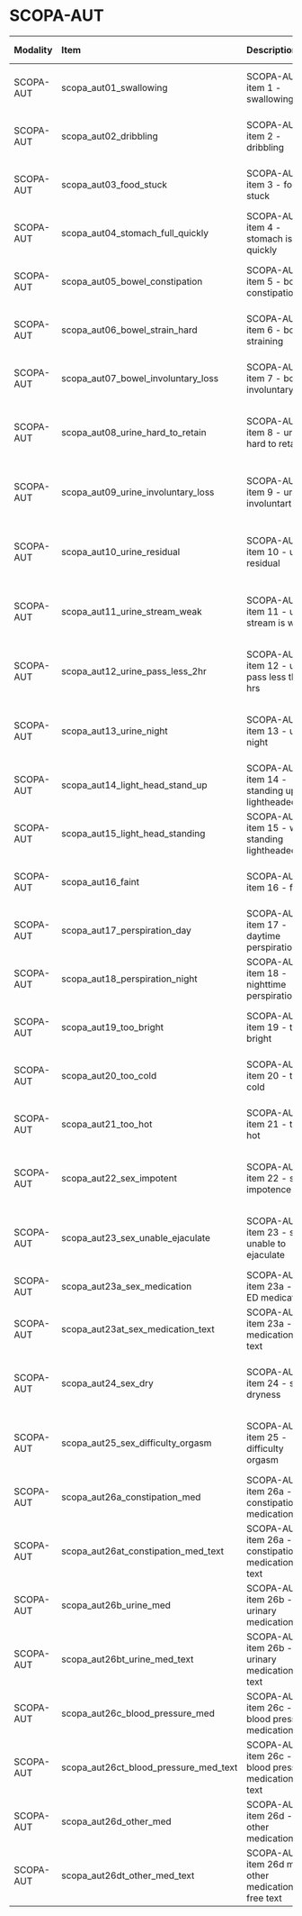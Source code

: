 # SCOPA-AUT

| Modality   | Item                                  | Description                                              | ItemType   | Required   | Values                                                         |   Unnamed: 13 |
|:-----------|:--------------------------------------|:---------------------------------------------------------|:-----------|:-----------|:---------------------------------------------------------------|--------------:|
| SCOPA-AUT  | scopa_aut01_swallowing                | SCOPA-AUT item 1 - swallowing                            | string     | nullable   | ['never', 'sometimes', 'regularly', 'often']                   |           nan |
| SCOPA-AUT  | scopa_aut02_dribbling                 | SCOPA-AUT item 2 - dribbling                             | string     | nullable   | ['never', 'sometimes', 'regularly', 'often']                   |           nan |
| SCOPA-AUT  | scopa_aut03_food_stuck                | SCOPA-AUT item 3 - food stuck                            | string     | nullable   | ['never', 'sometimes', 'regularly', 'often']                   |           nan |
| SCOPA-AUT  | scopa_aut04_stomach_full_quickly      | SCOPA-AUT item 4 - stomach is full quickly               | string     | nullable   | ['never', 'sometimes', 'regularly', 'often']                   |           nan |
| SCOPA-AUT  | scopa_aut05_bowel_constipation        | SCOPA-AUT item 5 - bowel constipation                    | string     | nullable   | ['never', 'sometimes', 'regularly', 'often']                   |           nan |
| SCOPA-AUT  | scopa_aut06_bowel_strain_hard         | SCOPA-AUT item 6 - bowel straining                       | string     | nullable   | ['never', 'sometimes', 'regularly', 'often']                   |           nan |
| SCOPA-AUT  | scopa_aut07_bowel_involuntary_loss    | SCOPA-AUT item 7 - bowel involuntary loss                | string     | nullable   | ['never', 'sometimes', 'regularly', 'often']                   |           nan |
| SCOPA-AUT  | scopa_aut08_urine_hard_to_retain      | SCOPA-AUT item 8 - urine hard to retain                  | string     | nullable   | ['never', 'sometimes', 'regularly', 'often', 'use catheter']   |           nan |
| SCOPA-AUT  | scopa_aut09_urine_involuntary_loss    | SCOPA-AUT item 9 - urine involuntart loss                | string     | nullable   | ['never', 'sometimes', 'regularly', 'often', 'use catheter']   |           nan |
| SCOPA-AUT  | scopa_aut10_urine_residual            | SCOPA-AUT item 10 - urine residual                       | string     | nullable   | ['never', 'sometimes', 'regularly', 'often', 'use catheter']   |           nan |
| SCOPA-AUT  | scopa_aut11_urine_stream_weak         | SCOPA-AUT item 11 - urine stream is weak                 | string     | nullable   | ['never', 'sometimes', 'regularly', 'often', 'use catheter']   |           nan |
| SCOPA-AUT  | scopa_aut12_urine_pass_less_2hr       | SCOPA-AUT item 12 - urine pass less than 2 hrs           | string     | nullable   | ['never', 'sometimes', 'regularly', 'often', 'use catheter']   |           nan |
| SCOPA-AUT  | scopa_aut13_urine_night               | SCOPA-AUT item 13 - urine night                          | string     | nullable   | ['never', 'sometimes', 'regularly', 'often', 'use catheter']   |           nan |
| SCOPA-AUT  | scopa_aut14_light_head_stand_up       | SCOPA-AUT item 14 - standing up lightheadedness          | string     | nullable   | ['never', 'sometimes', 'regularly', 'often']                   |           nan |
| SCOPA-AUT  | scopa_aut15_light_head_standing       | SCOPA-AUT item 15 - while standing lightheadedness       | string     | nullable   | ['never', 'sometimes', 'regularly', 'often']                   |           nan |
| SCOPA-AUT  | scopa_aut16_faint                     | SCOPA-AUT item 16 - faint                                | string     | nullable   | ['never', 'sometimes', 'regularly', 'often']                   |           nan |
| SCOPA-AUT  | scopa_aut17_perspiration_day          | SCOPA-AUT item 17 - daytime perspiration                 | string     | nullable   | ['never', 'sometimes', 'regularly', 'often']                   |           nan |
| SCOPA-AUT  | scopa_aut18_perspiration_night        | SCOPA-AUT item 18 - nighttime perspiration               | string     | nullable   | ['never', 'sometimes', 'regularly', 'often']                   |           nan |
| SCOPA-AUT  | scopa_aut19_too_bright                | SCOPA-AUT item 19 - too bright                           | string     | nullable   | ['never', 'sometimes', 'regularly', 'often']                   |           nan |
| SCOPA-AUT  | scopa_aut20_too_cold                  | SCOPA-AUT item 20 - too cold                             | string     | nullable   | ['never', 'sometimes', 'regularly', 'often']                   |           nan |
| SCOPA-AUT  | scopa_aut21_too_hot                   | SCOPA-AUT item 21 - too hot                              | string     | nullable   | ['never', 'sometimes', 'regularly', 'often']                   |           nan |
| SCOPA-AUT  | scopa_aut22_sex_impotent              | SCOPA-AUT item 22 - sex impotence                        | string     | nullable   | ['never', 'sometimes', 'regularly', 'often', 'not applicable'] |           nan |
| SCOPA-AUT  | scopa_aut23_sex_unable_ejaculate      | SCOPA-AUT item 23 - sex unable to ejaculate              | string     | nullable   | ['never', 'sometimes', 'regularly', 'often', 'not applicable'] |           nan |
| SCOPA-AUT  | scopa_aut23a_sex_medication           | SCOPA-AUT item 23a - on ED medication                    | string     | nullable   | ['no', 'yes', 'unknown']                                       |           nan |
| SCOPA-AUT  | scopa_aut23at_sex_medication_text     | SCOPA-AUT item 23a - ED medication free text             | string     | nullable   | nan                                                            |           nan |
| SCOPA-AUT  | scopa_aut24_sex_dry                   | SCOPA-AUT item 24 - sex dryness                          | string     | nullable   | ['never', 'sometimes', 'regularly', 'often', 'not applicable'] |           nan |
| SCOPA-AUT  | scopa_aut25_sex_difficulty_orgasm     | SCOPA-AUT item 25 - difficulty orgasm                    | string     | nullable   | ['never', 'sometimes', 'regularly', 'often', 'not applicable'] |           nan |
| SCOPA-AUT  | scopa_aut26a_constipation_med         | SCOPA-AUT item 26a - constipation medication             | string     | nullable   | ['no', 'yes', 'unknown']                                       |           nan |
| SCOPA-AUT  | scopa_aut26at_constipation_med_text   | SCOPA-AUT item 26a - constipation medication free text   | string     | nullable   | nan                                                            |           nan |
| SCOPA-AUT  | scopa_aut26b_urine_med                | SCOPA-AUT item 26b - urinary medication                  | string     | nullable   | ['no', 'yes', 'unknown']                                       |           nan |
| SCOPA-AUT  | scopa_aut26bt_urine_med_text          | SCOPA-AUT item 26b - urinary medication free text        | string     | nullable   | nan                                                            |           nan |
| SCOPA-AUT  | scopa_aut26c_blood_pressure_med       | SCOPA-AUT item 26c - blood pressure medication           | string     | nullable   | ['no', 'yes', 'unknown']                                       |           nan |
| SCOPA-AUT  | scopa_aut26ct_blood_pressure_med_text | SCOPA-AUT item 26c - blood pressure medication free text | string     | nullable   | nan                                                            |           nan |
| SCOPA-AUT  | scopa_aut26d_other_med                | SCOPA-AUT item 26d - other medications                   | string     | nullable   | ['no', 'yes', 'unknown']                                       |           nan |
| SCOPA-AUT  | scopa_aut26dt_other_med_text          | SCOPA-AUT item 26d med - other medications free text     | string     | nullable   | nan                                                            |           nan |